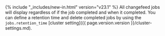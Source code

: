{% include "_includes/new-in.html" version="v23.1" %} All changefeed jobs will display regardless of if the job completed and when it completed. You can define a retention time and delete completed jobs by using the `jobs.retention_time` [cluster setting]({{ page.version.version }}/cluster-settings.md).